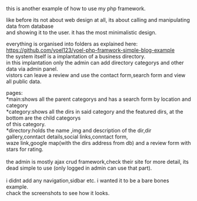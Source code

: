 this is another example of how to use my php framework.</br>

like before its not about web design at all, its about calling and manipulating data from database<br>
and showing it to the user. it has the most minimalistic design.

everything is organised into folders as explained here:
<br>
https://github.com/yoel123/yoel-php-framwork-simple-blog-example
<br>
the system itself is a implantation of a business directory.<br>
in this implantation only the admin can add directory categorys and other data via admin panel.<br>
vistors can leave a review and use the contact form,search form and view all public data.<br>

pages:<br>
*main:shows all the parent categorys and has a search form by location and category<br>
*category:shows all the dirs in said category and the featured dirs, at the bottom are the child categorys<br>
of this category.<br>
*directory:holds the name ,img and description of the dir,dir gallery,conntact details,social links,conntact form,<br>
waze link,google map(with the dirs address from db) and a review form with stars for rating.
<br><br>
the admin is mostly ajax crud framework,check their site for more detail, its dead simple to use
(only logged in admin can use that part).
<br><br>
i didnt add any navigation,sidbar etc. i wanted it to be a bare bones example.
<br> chack the screenshots to see how it looks.
